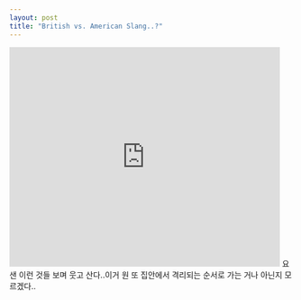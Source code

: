 ```yaml
---
layout: post
title: "British vs. American Slang..?"
---
```


<iframe title="YouTube video player" width="480" height="390" src="http://www.youtube.com/embed/wYmrg3owTRE" frameborder="0" allowfullscreen=""></iframe>
요샌 이런 것들 보며 웃고 산다..이거 원 또 집안에서 격리되는 순서로 가는 거나 아닌지 모르겠다..

